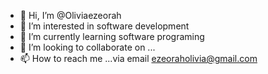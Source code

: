 - 👋 Hi, I’m @Oliviaezeorah
- 👀 I’m interested in software development
- 🌱 I’m currently learning software programing 
- 💞️ I’m looking to collaborate on ...
- 📫 How to reach me ...via email ezeoraholivia@gmail.com

<!---
Oliviaezeorah/Oliviaezeorah is a ✨ special ✨ repository because its `README.md` (this file) appears on your GitHub profile.
You can click the Preview link to take a look at your changes.
--->
